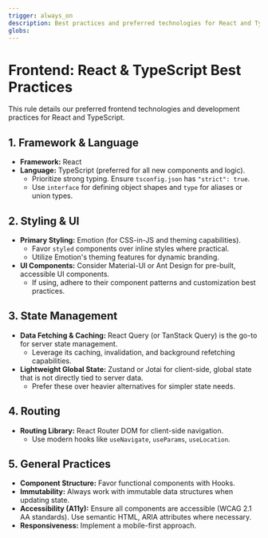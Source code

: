 ```yaml
---
trigger: always_on
description: Best practices and preferred technologies for React and TypeScript frontend development.
globs:
---
```


# Frontend: React & TypeScript Best Practices

This rule details our preferred frontend technologies and development practices for React and TypeScript.

## 1. Framework & Language
* **Framework:** React
* **Language:** TypeScript (preferred for all new components and logic).
    * Prioritize strong typing. Ensure `tsconfig.json` has `"strict": true`.
    * Use `interface` for defining object shapes and `type` for aliases or union types.

## 2. Styling & UI
* **Primary Styling:** Emotion (for CSS-in-JS and theming capabilities).
    * Favor `styled` components over inline styles where practical.
    * Utilize Emotion's theming features for dynamic branding.
* **UI Components:** Consider Material-UI or Ant Design for pre-built, accessible UI components.
    * If using, adhere to their component patterns and customization best practices.

## 3. State Management
* **Data Fetching & Caching:** React Query (or TanStack Query) is the go-to for server state management.
    * Leverage its caching, invalidation, and background refetching capabilities.
* **Lightweight Global State:** Zustand or Jotai for client-side, global state that is not directly tied to server data.
    * Prefer these over heavier alternatives for simpler state needs.

## 4. Routing
* **Routing Library:** React Router DOM for client-side navigation.
    * Use modern hooks like `useNavigate`, `useParams`, `useLocation`.

## 5. General Practices
* **Component Structure:** Favor functional components with Hooks.
* **Immutability:** Always work with immutable data structures when updating state.
* **Accessibility (A11y):** Ensure all components are accessible (WCAG 2.1 AA standards). Use semantic HTML, ARIA attributes where necessary.
* **Responsiveness:** Implement a mobile-first approach.
